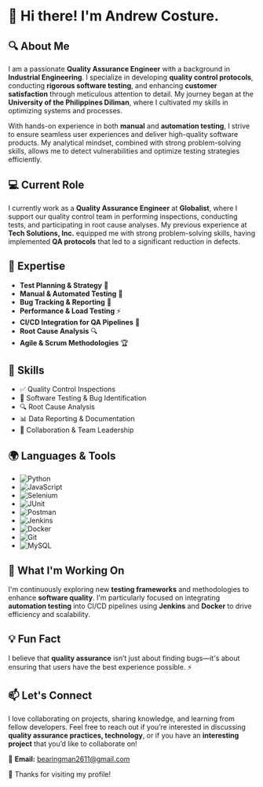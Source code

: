 # 👋 Hi there! I'm Andrew Costure.

## 🔍 About Me
I am a passionate **Quality Assurance Engineer** with a background in **Industrial Engineering**. I specialize in developing **quality control protocols**, conducting **rigorous software testing**, and enhancing **customer satisfaction** through meticulous attention to detail. My journey began at the **University of the Philippines Diliman**, where I cultivated my skills in optimizing systems and processes.

With hands-on experience in both **manual** and **automation testing**, I strive to ensure seamless user experiences and deliver high-quality software products. My analytical mindset, combined with strong problem-solving skills, allows me to detect vulnerabilities and optimize testing strategies efficiently.

## 💻 Current Role
I currently work as a **Quality Assurance Engineer** at **Globalist**, where I support our quality control team in performing inspections, conducting tests, and participating in root cause analyses. My previous experience at **Tech Solutions, Inc.** equipped me with strong problem-solving skills, having implemented **QA protocols** that led to a significant reduction in defects.

## 🎯 Expertise
- **Test Planning & Strategy** 📝
- **Manual & Automated Testing** 🤖
- **Bug Tracking & Reporting** 🐛
- **Performance & Load Testing** ⚡
- **CI/CD Integration for QA Pipelines** 🚀
- **Root Cause Analysis** 🔍
- **Agile & Scrum Methodologies** 🏆

## 🔧 Skills
- ✅ Quality Control Inspections
- 🐞 Software Testing & Bug Identification
- 🔍 Root Cause Analysis
- 📊 Data Reporting & Documentation
- 🤝 Collaboration & Team Leadership

## 🌍 Languages & Tools
- ![Python](https://img.shields.io/badge/Python-3776AB?style=for-the-badge&logo=python&logoColor=white)
- ![JavaScript](https://img.shields.io/badge/JavaScript-F7DF1E?style=for-the-badge&logo=javascript&logoColor=black)
- ![Selenium](https://img.shields.io/badge/Selenium-43B02A?style=for-the-badge&logo=selenium&logoColor=white)
- ![JUnit](https://img.shields.io/badge/JUnit-25A162?style=for-the-badge&logo=junit5&logoColor=white)
- ![Postman](https://img.shields.io/badge/Postman-FF6C37?style=for-the-badge&logo=postman&logoColor=white)
- ![Jenkins](https://img.shields.io/badge/Jenkins-D24939?style=for-the-badge&logo=jenkins&logoColor=white)
- ![Docker](https://img.shields.io/badge/Docker-2496ED?style=for-the-badge&logo=docker&logoColor=white)
- ![Git](https://img.shields.io/badge/Git-F05032?style=for-the-badge&logo=git&logoColor=white)
- ![MySQL](https://img.shields.io/badge/MySQL-4479A1?style=for-the-badge&logo=mysql&logoColor=white)

## 🌱 What I'm Working On
I'm continuously exploring new **testing frameworks** and methodologies to enhance **software quality**. I'm particularly focused on integrating **automation testing** into CI/CD pipelines using **Jenkins** and **Docker** to drive efficiency and scalability.

## 💡 Fun Fact
I believe that **quality assurance** isn’t just about finding bugs—it's about ensuring that users have the best experience possible. ⚡

## 📫 Let's Connect
I love collaborating on projects, sharing knowledge, and learning from fellow developers. Feel free to reach out if you’re interested in discussing **quality assurance practices, technology**, or if you have an **interesting project** that you’d like to collaborate on!

📧 **Email:** bearingman2611@gmail.com

🚀 Thanks for visiting my profile!
